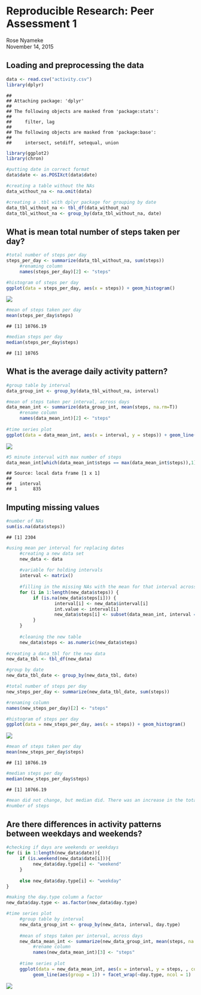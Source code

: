 # Reproducible Research: Peer Assessment 1
Rose Nyameke  
November 14, 2015  


## Loading and preprocessing the data

```r
data <- read.csv("activity.csv")
library(dplyr)
```

```
## 
## Attaching package: 'dplyr'
## 
## The following objects are masked from 'package:stats':
## 
##     filter, lag
## 
## The following objects are masked from 'package:base':
## 
##     intersect, setdiff, setequal, union
```

```r
library(ggplot2)
library(chron)

#putting date in correct format
data$date <- as.POSIXct(data$date)

#creating a table without the NAs
data_without_na <- na.omit(data)

#creating a .tbl with dplyr package for grouping by date
data_tbl_without_na <- tbl_df(data_without_na)
data_tbl_without_na <- group_by(data_tbl_without_na, date)
```

## What is mean total number of steps taken per day?

```r
#total number of steps per day
steps_per_day <- summarize(data_tbl_without_na, sum(steps))
     #renaming column
     names(steps_per_day)[2] <- "steps"

#histogram of steps per day
ggplot(data = steps_per_day, aes(x = steps)) + geom_histogram()
```

![](PA1_template_files/figure-html/stepsday-1.png) 

```r
#mean of steps taken per day
mean(steps_per_day$steps)
```

```
## [1] 10766.19
```

```r
#median steps per day
median(steps_per_day$steps)
```

```
## [1] 10765
```

## What is the average daily activity pattern?

```r
#group table by interval
data_group_int <- group_by(data_tbl_without_na, interval)

#mean of steps taken per interval, across days
data_mean_int <- summarize(data_group_int, mean(steps, na.rm=T))
     #rename column
     names(data_mean_int)[2] <- "steps"
     
#time series plot
ggplot(data = data_mean_int, aes(x = interval, y = steps)) + geom_line(aes(group = 1))
```

![](PA1_template_files/figure-html/dailyact-1.png) 

```r
#5 minute interval with max number of steps
data_mean_int[which(data_mean_int$steps == max(data_mean_int$steps)),1]
```

```
## Source: local data frame [1 x 1]
## 
##   interval
## 1      835
```

## Imputing missing values

```r
#number of NAs
sum(is.na(data$steps))
```

```
## [1] 2304
```

```r
#using mean per interval for replacing dates
     #creating a new data set
     new_data <- data
     
     #variable for holding intervals
     interval <- matrix()
     
     #filling in the missing NAs with the mean for that interval across all days
     for (i in 1:length(new_data$steps)) {
          if (is.na(new_data$steps[i])) {
                  interval[i] <- new_data$interval[i]
                  int.value <- interval[i]
                  new_data$steps[i] <- subset(data_mean_int, interval == int.value)[1,2]
          }
     }
     
     #cleaning the new table
     new_data$steps <- as.numeric(new_data$steps)
     
#creating a data_tbl for the new data
new_data_tbl <- tbl_df(new_data)

#group by date
new_data_tbl_date <- group_by(new_data_tbl, date)

#total number of steps per day
new_steps_per_day <- summarize(new_data_tbl_date, sum(steps))

#renaming column
names(new_steps_per_day)[2] <- "steps"

#histogram of steps per day
ggplot(data = new_steps_per_day, aes(x = steps)) + geom_histogram()
```

![](PA1_template_files/figure-html/missingval-1.png) 

```r
#mean of steps taken per day
mean(new_steps_per_day$steps)
```

```
## [1] 10766.19
```

```r
#median steps per day
median(new_steps_per_day$steps)
```

```
## [1] 10766.19
```

```r
#mean did not change, but median did. There was an increase in the total daily
#number of steps
```


## Are there differences in activity patterns between weekdays and weekends?

```r
#checking if days are weekends or weekdays
for (i in 1:length(new_data$date)){
     if (is.weekend(new_data$date[i])){
          new_data$day.type[i] <- "weekend"
     }
     
     else new_data$day.type[i] <- "weekday"
}

#making the day.type column a factor
new_data$day.type <- as.factor(new_data$day.type)

#time series plot
     #group table by interval
     new_data_group_int <- group_by(new_data, interval, day.type)
     
     #mean of steps taken per interval, across days
     new_data_mean_int <- summarize(new_data_group_int, mean(steps, na.rm=T))
          #rename column
          names(new_data_mean_int)[3] <- "steps"
          
     #time series plot
     ggplot(data = new_data_mean_int, aes(x = interval, y = steps, , color = day.type)) +
          geom_line(aes(group = 1)) + facet_wrap(~day.type, ncol = 1)
```

![](PA1_template_files/figure-html/weekend-1.png) 
